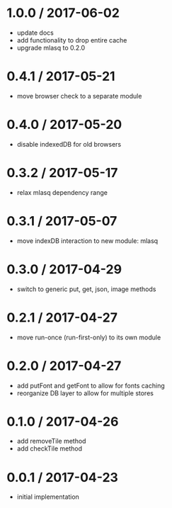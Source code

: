 
1.0.0 / 2017-06-02
==================

 * update docs
 * add functionality to drop entire cache
 * upgrade mlasq to 0.2.0

0.4.1 / 2017-05-21
==================

 * move browser check to a separate module

0.4.0 / 2017-05-20
==================

 * disable indexedDB for old browsers

0.3.2 / 2017-05-17
==================

 * relax mlasq dependency range

0.3.1 / 2017-05-07
==================

 * move indexDB interaction to new module: mlasq

0.3.0 / 2017-04-29
==================

 * switch to generic put, get, json, image methods

0.2.1 / 2017-04-27
==================

 * move run-once (run-first-only) to its own module

0.2.0 / 2017-04-27
==================

 * add putFont and getFont to allow for fonts caching
 * reorganize DB layer to allow for multiple stores

0.1.0 / 2017-04-26
==================

 * add removeTile method
 * add checkTile method

0.0.1 / 2017-04-23
==================

 * initial implementation
